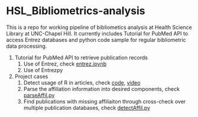# HSL_Bibliometrics-analysis
This is a repo for working pipeline of bibliometics analysis at Health Science Library at UNC-Chapel Hill. It currently includes Tutorial for PubMed API to access Entrez databases and python code sample for regular bibliometric data processing. 

1. Tutorial for PubMed API to retrieve publication records
    1. Use of Entrez, check [entrez.ipynb](https://github.com/littlethumb123/HSL_Bibliometrics-analysis/blob/master/Entrez_Tutorial/entrez.ipynb)
    2. Use of Entrezpy
2. Project cases
    1. Detect usage of R in articles, check [code](https://github.com/littlethumb123/HSL_Bibliometrics-analysis/blob/master/Project_Cases/detectR.py), [video](https://youtu.be/lJReKNft8v0)
    2. Parse the affiliation information into desired components, check [parseAffil.py](https://github.com/littlethumb123/HSL_Bibliometrics-analysis/blob/master/Project_Cases/parseAffil.py)
    3. Find publications with missing affiliaiton through cross-check over multiple publication databases, check [detectAffil.py](https://github.com/littlethumb123/HSL_Bibliometrics-analysis/blob/master/Project_Cases/detectAffil.py)
